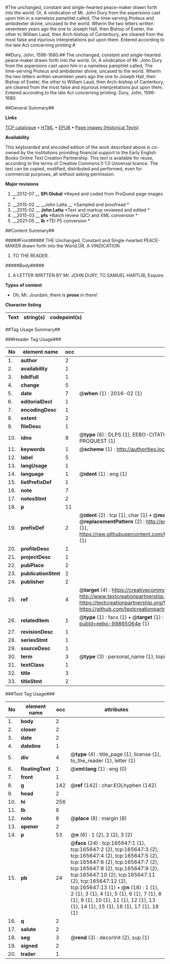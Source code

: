 #The unchanged, constant and single-hearted peace-maker drawn forth into the world. Or, A vindication of Mr. John Dury from the aspersions cast upon him in a nameless pamphlet called, The time-serving Proteus and ambidexter divine, uncased to the world. Wherin the two letters written seventeen years ago the one to Joseph Hall, then Bishop of Exeter, the other to William Laud, then Arch-bishop of Canterbury, are cleared from the most false and injurious interpretations put upon them. Entered according to the late Act concerning printing.#

##Dury, John, 1596-1680.##
The unchanged, constant and single-hearted peace-maker drawn forth into the world. Or, A vindication of Mr. John Dury from the aspersions cast upon him in a nameless pamphlet called, The time-serving Proteus and ambidexter divine, uncased to the world. Wherin the two letters written seventeen years ago the one to Joseph Hall, then Bishop of Exeter, the other to William Laud, then Arch-bishop of Canterbury, are cleared from the most false and injurious interpretations put upon them. Entered according to the late Act concerning printing.
Dury, John, 1596-1680.

##General Summary##

**Links**

[TCP catalogue](http://www.ota.ox.ac.uk/tcp/)  • 
[HTML](http://tei.it.ox.ac.uk/tcp/Texts-HTML/free/A81/A81932.html)  • 
[EPUB](http://tei.it.ox.ac.uk/tcp/Texts-EPUB/free/A81/A81932.epub) • 
[Page images (Historical Texts)](https://historicaltexts.jisc.ac.uk/eebo-99865064e)

**Availability**

This keyboarded and encoded edition of the work described above is co-owned by the
    institutions providing financial support to the Early English Books Online Text Creation
    Partnership. This text is available for reuse, according to the terms of  Creative Commons 0 1.0 Universal
    licence. The text can be copied, modified, distributed and performed, even for commercial
    purposes, all without asking permission.

**Major revisions**

1. __2012-07 __ __SPi Global__ *Keyed and coded from ProQuest page images *
1. __2015-02 __ __John Latta __ *Sampled and proofread *
1. __2015-02 __ __John Latta__ *Text and markup reviewed and edited *
1. __2015-03 __ __pfs__ *Batch review (QC) and XML conversion *
1. __2021-05 __ __lb__ *TEI P5 conversion *

##Content Summary##

#####Front#####
THE Unchanged, Constant and Single-hearted PEACE-MAKER drawn forth into the World.OR, A VINDICATION 
1. TO THE READER.

#####Body#####

1. A LETTER WRITTEN BY Mr. JOHN DURY, TO SAMUEL HARTLIB, Esquire.

**Types of content**

  * Oh, Mr. Jourdain, there is **prose** in there!

**Character listing**


|Text|string(s)|codepoint(s)|
|---|---|---|

##Tag Usage Summary##

###Header Tag Usage###

|No|element name|occ|attributes|
|---|---|---|---|
|1.|__author__|2||
|2.|__availability__|1||
|3.|__biblFull__|1||
|4.|__change__|5||
|5.|__date__|7| @__when__ (1) : 2016-02 (1)|
|6.|__editorialDecl__|1||
|7.|__encodingDesc__|1||
|8.|__extent__|2||
|9.|__fileDesc__|1||
|10.|__idno__|8| @__type__ (8) : DLPS (1), EEBO-CITATION (1), VID (1), EEBO-PROQUEST (1), STC (3), PROQUEST (1)|
|11.|__keywords__|1| @__scheme__ (1) : http://authorities.loc.gov/ (1)|
|12.|__label__|5||
|13.|__langUsage__|1||
|14.|__language__|1| @__ident__ (1) : eng (1)|
|15.|__listPrefixDef__|1||
|16.|__note__|7||
|17.|__notesStmt__|2||
|18.|__p__|11||
|19.|__prefixDef__|2| @__ident__ (2) : tcp (1), char (1)  •  @__matchPattern__ (2) : ([0-9\-]+):([0-9IVX]+) (1), (.+) (1)  •  @__replacementPattern__ (2) : http://eebo.chadwyck.com/downloadtiff?vid=$1&page=$2 (1), https://raw.githubusercontent.com/textcreationpartnership/Texts/master/tcpchars.xml#$1 (1)|
|20.|__profileDesc__|1||
|21.|__projectDesc__|1||
|22.|__pubPlace__|2||
|23.|__publicationStmt__|2||
|24.|__publisher__|2||
|25.|__ref__|4| @__target__ (4) : https://creativecommons.org/publicdomain/zero/1.0/ (1), http://www.textcreationpartnership.org/docs/. (1), https://textcreationpartnership.org/faq/#faq05 (1), https://github.com/textcreationpartnership (1)|
|26.|__relatedItem__|1| @__type__ (1) : facs (1)  •  @__target__ (1) : https://data.historicaltexts.jisc.ac.uk/view?pubId=eebo-99865064e (1)|
|27.|__revisionDesc__|1||
|28.|__seriesStmt__|1||
|29.|__sourceDesc__|1||
|30.|__term__|3| @__type__ (3) : personal_name (1), topical_term (1), geographic_name (1)|
|31.|__textClass__|1||
|32.|__title__|3||
|33.|__titleStmt__|2||


###Text Tag Usage###

|No|element name|occ|attributes|
|---|---|---|---|
|1.|__body__|2||
|2.|__closer__|2||
|3.|__date__|2||
|4.|__dateline__|1||
|5.|__div__|4| @__type__ (4) : title_page (1), license (1), to_the_reader (1), letter (1)|
|6.|__floatingText__|1| @__xml:lang__ (1) : eng (0)|
|7.|__front__|1||
|8.|__g__|142| @__ref__ (142) : char:EOLhyphen (142)|
|9.|__head__|2||
|10.|__hi__|256||
|11.|__lb__|8||
|12.|__note__|8| @__place__ (8) : margin (8)|
|13.|__opener__|2||
|14.|__p__|53| @__n__ (6) : 1 (2), 2 (2), 3 (2)|
|15.|__pb__|24| @__facs__ (24) : tcp:165647:1 (1), tcp:165647:2 (2), tcp:165647:3 (2), tcp:165647:4 (2), tcp:165647:5 (2), tcp:165647:6 (2), tcp:165647:7 (2), tcp:165647:8 (2), tcp:165647:9 (2), tcp:165647:10 (2), tcp:165647:11 (2), tcp:165647:12 (2), tcp:165647:13 (1)  •  @__n__ (18) : 1 (1), 2 (1), 3 (1), 4 (1), 5 (1), 6 (1), 7 (1), 8 (1), 9 (1), 10 (1), 11 (1), 12 (1), 13 (1), 14 (1), 15 (1), 16 (1), 17 (1), 18 (1)|
|16.|__q__|2||
|17.|__salute__|2||
|18.|__seg__|3| @__rend__ (3) : decorInit (2), sup (1)|
|19.|__signed__|2||
|20.|__trailer__|1||
